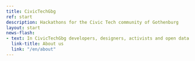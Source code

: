 ```yaml
---
title: CivicTechGbg
ref: start
description: Hackathons for the Civic Tech community of Gothenburg
layout: start
news-flash:
- text: In CivicTechGbg developers, designers, activists and open data enthusiasts come together to build applications, visualisations and tools for citizens. Read about our upcoming hackathons and get in touch to join the network!
  link-title: About us
  link: "/en/about"
---
```

